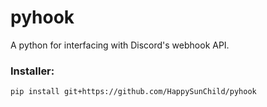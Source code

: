 # pyhook
A python for interfacing with Discord's webhook API.

### Installer:
```
pip install git+https://github.com/HappySunChild/pyhook
```